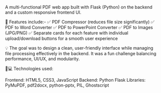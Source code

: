 A multi-functional PDF web app built with Flask (Python) on the backend and a custom responsive frontend UI.

🔧 Features include:-
✅ PDF Compressor (reduces file size significantly)
✅ PDF to Word Converter
✅ PDF to PowerPoint Converter
✅ PDF to Images (JPG/PNG)
✅ Separate cards for each feature with individual upload/download buttons for a smooth user experience

💡 The goal was to design a clean, user-friendly interface while managing file processing effectively in the backend. It was a fun challenge balancing performance, UI/UX, and modularity.

👨💻 Technologies used:

Frontend: HTML5, CSS3, JavaScript
Backend: Python Flask
Libraries: PyMuPDF, pdf2docx, python-pptx, PIL, Ghostscript
